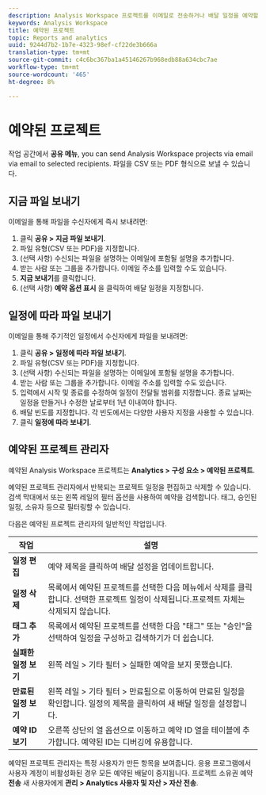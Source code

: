 ```yaml
---
description: Analysis Workspace 프로젝트를 이메일로 전송하거나 배달 일정을 예약할 수 있습니다.
keywords: Analysis Workspace
title: 예약된 프로젝트
topic: Reports and analytics
uuid: 9244d7b2-1b7e-4323-98ef-cf22de3b666a
translation-type: tm+mt
source-git-commit: c4c6bc367ba1a45146267b968edb88a634cbc7ae
workflow-type: tm+mt
source-wordcount: '465'
ht-degree: 8%

---
```



# 예약된 프로젝트

작업 공간에서 **공유 메뉴**, you can send Analysis Workspace projects via email via email to selected recipients. 파일을 CSV 또는 PDF 형식으로 보낼 수 있습니다.

## 지금 파일 보내기

이메일을 통해 파일을 수신자에게 즉시 보내려면:

1. 클릭 **공유 > 지금 파일 보내기**.
1. 파일 유형(CSV 또는 PDF)을 지정합니다.
1. (선택 사항) 수신되는 파일을 설명하는 이메일에 포함될 설명을 추가합니다.
1. 받는 사람 또는 그룹을 추가합니다. 이메일 주소를 입력할 수도 있습니다.
1. **지금 보내기**&#x200B;를 클릭합니다.
1. (선택 사항) **예약 옵션 표시** 을 클릭하여 배달 일정을 지정합니다.

## 일정에 따라 파일 보내기

이메일을 통해 주기적인 일정에서 수신자에게 파일을 보내려면:

1. 클릭 **공유 > 일정에 따라 파일 보내기**.
1. 파일 유형(CSV 또는 PDF)을 지정합니다.
1. (선택 사항) 수신되는 파일을 설명하는 이메일에 포함될 설명을 추가합니다.
1. 받는 사람 또는 그룹을 추가합니다. 이메일 주소를 입력할 수도 있습니다.
1. 입력에서 시작 및 종료를 수정하여 일정이 전달될 범위를 지정합니다. 종료 날짜는 일정을 만들거나 수정한 날로부터 1년 이내여야 합니다.
1. 배달 빈도를 지정합니다. 각 빈도에서는 다양한 사용자 지정을 사용할 수 있습니다.
1. 클릭 **일정에 따라 보내기**.

## 예약된 프로젝트 관리자

예약된 Analysis Workspace 프로젝트는 **Analytics > 구성 요소 > 예약된 프로젝트**.

예약된 프로젝트 관리자에서 반복되는 프로젝트 일정을 편집하고 삭제할 수 있습니다. 검색 막대에서 또는 왼쪽 레일의 필터 옵션을 사용하여 예약을 검색합니다. 태그, 승인된 일정, 소유자 등으로 필터링할 수 있습니다.

다음은 예약된 프로젝트 관리자의 일반적인 작업입니다.

| 작업 | 설명 |
|---|---|
| **일정 편집** | 예약 제목을 클릭하여 배달 설정을 업데이트합니다. |
| **일정 삭제** | 목록에서 예약된 프로젝트를 선택한 다음 메뉴에서 삭제를 클릭합니다. 선택한 프로젝트 일정이 삭제됩니다.프로젝트 자체는 삭제되지 않습니다. |
| **태그 추가** | 목록에서 예약된 프로젝트를 선택한 다음 &quot;태그&quot; 또는 &quot;승인&quot;을 선택하여 일정을 구성하고 검색하기가 더 쉽습니다. |
| **실패한 일정 보기** | 왼쪽 레일 > 기타 필터 > 실패한 예약을 보지 못했습니다. |
| **만료된 일정 보기** | 왼쪽 레일 > 기타 필터 > 만료됨으로 이동하여 만료된 일정을 확인합니다. 일정의 제목을 클릭하여 새 배달 일정을 설정합니다. |
| **예약 ID 보기** | 오른쪽 상단의 열 옵션으로 이동하고 예약 ID 열을 테이블에 추가합니다. 예약된 ID는 디버깅에 유용합니다. |

예약된 프로젝트 관리자는 특정 사용자가 만든 항목을 보여줍니다. 응용 프로그램에서 사용자 계정이 비활성화된 경우 모든 예약된 배달이 중지됩니다. 프로젝트 소유권 예약 **전송** 새 사용자에게 **관리 > Analytics 사용자 및 자산 > 자산 전송**.
